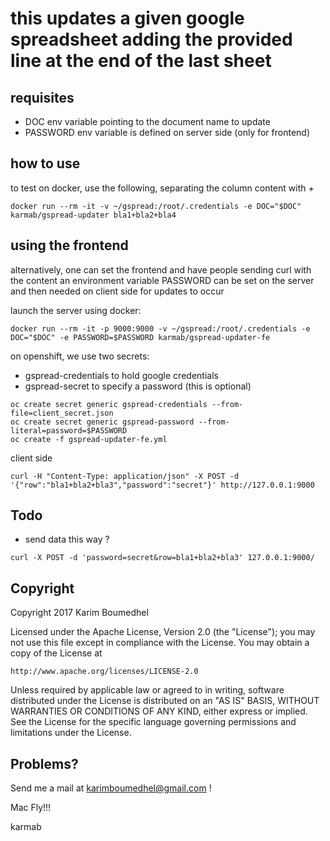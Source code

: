 
# this updates a given google spreadsheet adding the provided line at the end of the last sheet

## requisites

- DOC env variable pointing to the document name to update
- PASSWORD env variable is defined on server side (only for frontend)

## how to use

to test on docker, use the following, separating the column content with *+*

```
docker run --rm -it -v ~/gspread:/root/.credentials -e DOC="$DOC" karmab/gspread-updater bla1+bla2+bla4
```

## using the frontend

alternatively, one can set the frontend and have people sending curl with the content
an environment variable PASSWORD can be set on the server and then needed on client side for updates to occur


launch the server using docker:

```
docker run --rm -it -p 9000:9000 -v ~/gspread:/root/.credentials -e DOC="$DOC" -e PASSWORD=$PASSWORD karmab/gspread-updater-fe
```

on openshift, we use two secrets:

- gspread-credentials to hold google credentials
- gspread-secret to specify a password (this is optional)

```
oc create secret generic gspread-credentials --from-file=client_secret.json
oc create secret generic gspread-password --from-literal=password=$PASSWORD
oc create -f gspread-updater-fe.yml
```

client side 
```
curl -H "Content-Type: application/json" -X POST -d '{"row":"bla1+bla2+bla3","password":"secret"}' http://127.0.0.1:9000
```

## Todo

- send data this way ?
```
curl -X POST -d 'password=secret&row=bla1+bla2+bla3' 127.0.0.1:9000/
```

## Copyright

Copyright 2017 Karim Boumedhel

Licensed under the Apache License, Version 2.0 (the "License");
you may not use this file except in compliance with the License.
You may obtain a copy of the License at

    http://www.apache.org/licenses/LICENSE-2.0

Unless required by applicable law or agreed to in writing, software
distributed under the License is distributed on an "AS IS" BASIS,
WITHOUT WARRANTIES OR CONDITIONS OF ANY KIND, either express or implied.
See the License for the specific language governing permissions and
limitations under the License.

## Problems?

Send me a mail at [karimboumedhel@gmail.com](mailto:karimboumedhel@gmail.com) !

Mac Fly!!!

karmab
